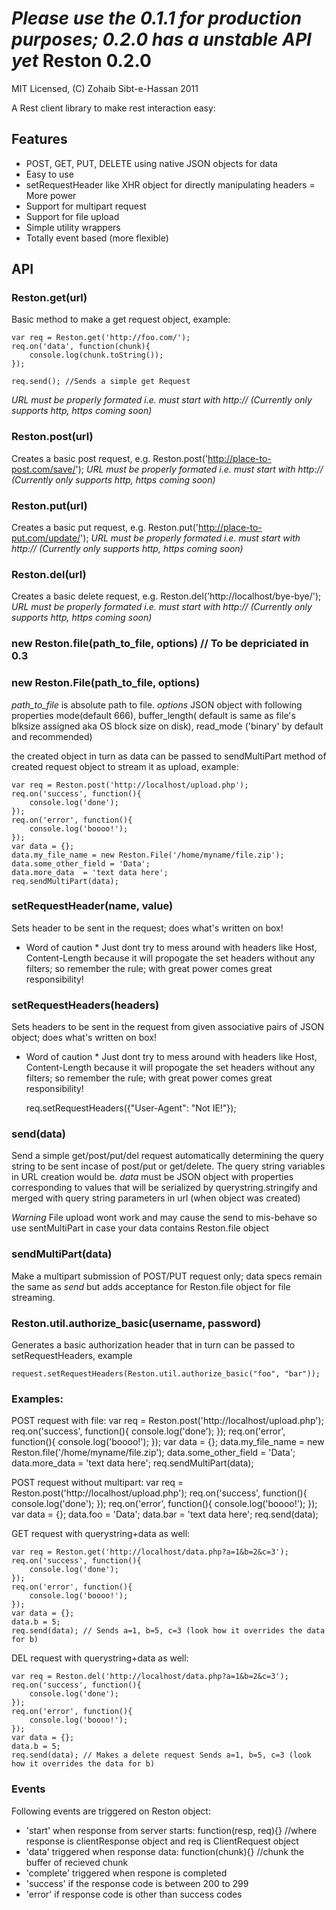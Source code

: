 *Please use the 0.1.1 for production purposes; 0.2.0 has a unstable API yet*
Reston 0.2.0
============

MIT Licensed, (C) Zohaib Sibt-e-Hassan 2011

A Rest client library to make rest interaction easy:

Features
--------

* POST, GET, PUT, DELETE using native JSON objects for data
* Easy to use
* setRequestHeader like XHR object for directly manipulating headers = More power
* Support for multipart request
* Support for file upload
* Simple utility wrappers
* Totally event based (more flexible)

API
---

### Reston.get(url)

Basic method to make a get request object, example:

	var req = Reston.get('http://foo.com/');
	req.on('data', function(chunk){
		console.log(chunk.toString());
	});

	req.send(); //Sends a simple get Request

*URL must be properly formated i.e. must start with http:// (Currently only supports http, https coming soon)*

### Reston.post(url)

Creates a basic post request, e.g. Reston.post('http://place-to-post.com/save/');
*URL must be properly formated i.e. must start with http:// (Currently only supports http, https coming soon)*

### Reston.put(url)

Creates a basic put request, e.g. Reston.put('http://place-to-put.com/update/');
*URL must be properly formated i.e. must start with http:// (Currently only supports http, https coming soon)*

### Reston.del(url)

Creates a basic delete request, e.g. Reston.del('http://localhost/bye-bye/');
*URL must be properly formated i.e. must start with http:// (Currently only supports http, https coming soon)*

### new Reston.file(path_to_file, options) // To be depriciated in 0.3
### new Reston.File(path_to_file, options)

*path_to_file* is absolute path to file.
*options* JSON object with following properties 
	mode(default 666), 
	buffer_length( default is same as file's blksize assigned aka OS block size on disk), 
	read_mode ('binary' by default and recommended)

the created object in turn as data can be passed to sendMultiPart method of created request object to stream it as upload, example:

	var req = Reston.post('http://localhost/upload.php');
	req.on('success', function(){
		console.log('done');
	});
	req.on('error', function(){
		console.log('boooo!');
	});
	var data = {};
	data.my_file_name = new Reston.File('/home/myname/file.zip');
	data.some_other_field = 'Data';
	data.more_data  = 'text data here';
	req.sendMultiPart(data);

### setRequestHeader(name, value)

Sets header to be sent in the request; does what's written on box!
* Word of caution * Just dont try to mess around with headers like Host, Content-Length because it will propogate the set headers without any filters; so remember the rule; with great power comes great responsibility!

### setRequestHeaders(headers)

Sets headers to be sent in the request from given associative pairs of JSON object; does what's written on box!
* Word of caution * Just dont try to mess around with headers like Host, Content-Length because it will propogate the set headers without any filters; so remember the rule; with great power comes great responsibility!

	req.setRequestHeaders({"User-Agent": "Not IE!"});

### send(data)

Send a simple get/post/put/del request automatically determining the query string to be sent incase of post/put or get/delete. The query string variables in URL creation would be. *data* must be JSON object with properties corresponding to values that will be serialized by querystring.stringify and merged with query string parameters in url (when object was created)

*Warning* File upload wont work and may cause the send to mis-behave so use sentMultiPart in case your data contains Reston.file object

### sendMultiPart(data)

Make a multipart submission of POST/PUT request only; data specs remain the same as _send_ but adds acceptance for Reston.file object for file streaming.

### Reston.util.authorize_basic(username, password)

Generates a basic authorization header that in turn can be passed to setRequestHeaders, example
	
	request.setRequestHeaders(Reston.util.authorize_basic("foo", "bar"));

### Examples:

POST request with file:
	var req = Reston.post('http://localhost/upload.php');
	req.on('success', function(){
		console.log('done');
	});
	req.on('error', function(){
		console.log('boooo!');
	});
	var data = {};
	data.my_file_name = new Reston.file('/home/myname/file.zip');
	data.some_other_field = 'Data';
	data.more_data  = 'text data here';
	req.sendMultiPart(data);

POST request without multipart:
	var req = Reston.post('http://localhost/upload.php');
	req.on('success', function(){
		console.log('done');
	});
	req.on('error', function(){
		console.log('boooo!');
	});
	var data = {};
	data.foo = 'Data';
	data.bar = 'text data here';
	req.send(data);

GET request with querystring+data as well:
	
	var req = Reston.get('http://localhost/data.php?a=1&b=2&c=3');
	req.on('success', function(){
		console.log('done');
	});
	req.on('error', function(){
		console.log('boooo!');
	});
	var data = {};
	data.b = 5;
	req.send(data); // Sends a=1, b=5, c=3 (look how it overrides the data for b)


DEL request with querystring+data as well:
	
	var req = Reston.del('http://localhost/data.php?a=1&b=2&c=3');
	req.on('success', function(){
		console.log('done');
	});
	req.on('error', function(){
		console.log('boooo!');
	});
	var data = {};
	data.b = 5;
	req.send(data); // Makes a delete request Sends a=1, b=5, c=3 (look how it overrides the data for b)

### Events

Following events are triggered on Reston object:

* 'start' when response from server starts: function(resp, req){} //where response is clientResponse object and req is ClientRequest object
* 'data' triggered when response data: function(chunk){} //chunk the buffer of recieved chunk
* 'complete' triggered when respone is completed
* 'success' if the response code is between 200 to 299
* 'error' if response code is other than success codes
